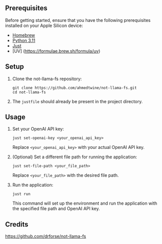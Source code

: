 
## Prerequisites

Before getting started, ensure that you have the following prerequisites installed on your Apple Silicon device:

- [Homebrew](https://brew.sh/)
- [Python 3.11](https://www.python.org/downloads/)
- [Just](https://github.com/casey/just)
- [UV] (https://formulae.brew.sh/formula/uv)

## Setup

1. Clone the not-llama-fs repository:
   ```
   git clone https://github.com/ahmedtwine/not-llama-fs.git
   cd not-llama-fs
   ```

2. The `justfile` should already be present in the project directory.

## Usage

1. Set your OpenAI API key:
   ```
   just set-openai-key <your_openai_api_key>
   ```
   Replace `<your_openai_api_key>` with your actual OpenAI API key.

2. (Optional) Set a different file path for running the application:
   ```
   just set-file-path <your_file_path>
   ```
   Replace `<your_file_path>` with the desired file path.

3. Run the application:
   ```
   just run
   ```
   This command will set up the environment and run the application with the specified file path and OpenAI API key.

## Credits
https://github.com/drforse/not-llama-fs